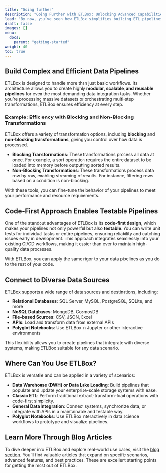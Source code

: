 ```yaml
---
title: "Going further"
description: "Going Further with ETLBox: Unlocking Advanced Capabilities"
lead: "By now, you’ve seen how ETLBox simplifies building ETL pipelines and enables you to manage data flows with ease. But the real power of ETLBox lies in its ability to handle **complex pipelines**, its **efficiency**, and the possibilities of a fully **code-first approach**. Let’s explore how ETLBox can elevate your data workflows."
draft: false
images: []
menu:
  docs:
    parent: "getting-started"
weight: 40
toc: true
---
```


## Build Complex and Efficient Data Pipelines

ETLBox is designed to handle more than just basic workflows. Its architecture allows you to create highly **modular, scalable, and reusable pipelines** for even the most demanding data integration tasks. Whether you’re processing massive datasets or orchestrating multi-step transformations, ETLBox ensures efficiency at every step.

### Example: Efficiency with Blocking and Non-Blocking Transformations

ETLBox offers a variety of transformation options, including **blocking** and **non-blocking transformations**, giving you control over how data is processed.

- **Blocking Transformations**: These transformations process all data at once. For example, a sort operation requires the entire dataset to be loaded into memory before outputting sorted results.
- **Non-Blocking Transformations**: These transformations process data row by row, enabling streaming of results. For instance, filtering rows based on a condition is non-blocking.

With these tools, you can fine-tune the behavior of your pipelines to meet your performance and resource requirements.

## Code-First Approach Enables Testable Pipelines

One of the standout advantages of ETLBox is its **code-first design**, which makes your pipelines not only powerful but also **testable**. You can write unit tests for individual tasks or entire pipelines, ensuring reliability and catching issues early in development. This approach integrates seamlessly into your existing CI/CD workflows, making it easier than ever to maintain high-quality data processes.

With ETLBox, you can apply the same rigor to your data pipelines as you do to the rest of your code.

## Connect to Diverse Data Sources

ETLBox supports a wide range of data sources and destinations, including:

- **Relational Databases**: SQL Server, MySQL, PostgreSQL, SQLite, and more
- **NoSQL Databases**: MongoDB, CosmosDB
- **File-based Sources**: CSV, JSON, Excel
- **APIs**: Load and transform data from external APIs
- **Polyglot Notebooks**: Use ETLBox in Jupyter or other interactive environments

This flexibility allows you to create pipelines that integrate with diverse systems, making ETLBox suitable for any data scenario.

## Where Can You Use ETLBox?

ETLBox is versatile and can be applied in a variety of scenarios:

- **Data Warehouse (DWH) or Data Lake Loading**: Build pipelines that populate and update your enterprise-scale storage systems with ease.
- **Classic ETL**: Perform traditional extract-transform-load operations with code-first simplicity.
- **General Data Integration**: Connect systems, synchronize data, or integrate with APIs in a maintainable and testable way.
- **Polyglot Notebooks**: Use ETLBox interactively in data science workflows to prototype and visualize pipelines.

## Learn More Through Blog Articles

To dive deeper into ETLBox and explore real-world use cases, visit the [blog section](https://etlbox.net/blog). You’ll find valuable articles that expand on specific scenarios, advanced features, and best practices. These are excellent starting points for getting the most out of ETLBox.
